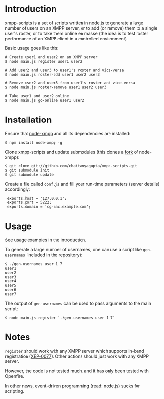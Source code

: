 Introduction
============

xmpp-scripts is a set of scripts written in node.js to generate a
large number of users on an XMPP server, or to add (or remove) them to
a single user's roster, or to take them online en masse (the idea is
to test roster performance of an XMPP client in a controlled
environment).

Basic usage goes like this:

    # Create user1 and user2 on an XMPP server
    $ node main.js register user1 user2

    # Add user2 and user3 to user1's roster and vice-versa
    $ node main.js roster-add user1 user2 user3

    # Remove user2 and user3 from user1's roster and vice-versa
    $ node main.js roster-remove user1 user2 user3

    # Take user1 and user2 online
    $ node main.js go-online user1 user2

Installation
============

Ensure that [node-xmpp](https://github.com/astro/node-xmpp) and all
its dependencies are installed:

    $ npm install node-xmpp -g

Clone xmpp-scripts and update submodules (this clones a
[fork](http://github.com/chaitanyagupta/node-xmpp) of node-xmpp):

    $ git clone git://github.com/chaitanyagupta/xmpp-scripts.git
    $ git submodule init
    $ git submodule update

Create a file called `conf.js` and fill your run-time parameters
(server details) accordingly:

     exports.host = '127.0.0.1';
     exports.port = 5222;
     exports.domain = 'cg-mac.example.com';

Usage
=====

See usage examples in the introduction.

To generate a large number of usernames, one can use a script like
`gen-usernames` (included in the repository):

    $ ./gen-usernames user 1 7
    user1
    user2
    user3
    user4
    user5
    user6
    user7

The output of `gen-usernames` can be used to pass arguments to the
main script:

    $ node main.js register `./gen-usernames user 1 7`

Notes
=====

`register` should work with any XMPP server which supports in-band
registration
([XEP-0077](http://xmpp.org/extensions/xep-0077.html)). Other actions
should just work with any XMPP server.

However, the code is not tested much, and it has only been tested
with Openfire.

In other news, event-driven programming (read: node.js) sucks for
scripting.
